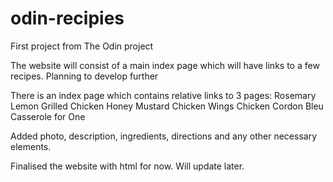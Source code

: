# odin-recipies
First project from The Odin project

The website will consist of a main index page which will have links to a few recipes. Planning to develop further

There is an index page which contains relative links to 3 pages:
    Rosemary Lemon Grilled Chicken
    Honey Mustard Chicken Wings
    Chicken Cordon Bleu Casserole for One

Added photo, description, ingredients, directions and any other necessary elements.

Finalised the website with html for now. Will update later.




